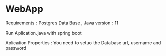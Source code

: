 # WebApp
Requirements : Postgres Data Base , Java version : 11 

Run Aplication.java with spring boot 

Aplication Properties : You need to setuo the Database url, username and password
